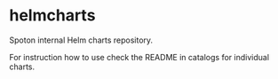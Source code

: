 # helmcharts
Spoton internal Helm charts repository.

For instruction how to use check the README in catalogs for individual charts.

